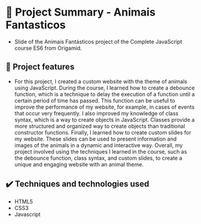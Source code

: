 <h1> 📁 Project Summary - Animais Fantasticos</h1>

- Slide of the Animais Fantásticos project of the Complete JavaScript course ES6 from Origamid.

🔨 Project features
---
- For this project, I created a custom website with the theme of animals using JavaScript. During the course, I learned how to create a debounce function, which is a technique to delay the execution of a function until a certain period of time has passed. This function can be useful to improve the performance of my website, for example, in cases of events that occur very frequently.
  I also improved my knowledge of class syntax, which is a way to create objects in JavaScript. Classes provide a more structured and organized way to create objects than traditional constructor functions.
  Finally, I learned how to create custom slides for my website. These slides can be used to present information and images of the animals in a dynamic and interactive way.
  Overall, my project involved using the techniques I learned in the course, such as the debounce function, class syntax, and custom slides, to create a unique and engaging website with an animal theme.

✔️ Techniques and technologies used
---
- HTML5
- CSS3
- Javascript
